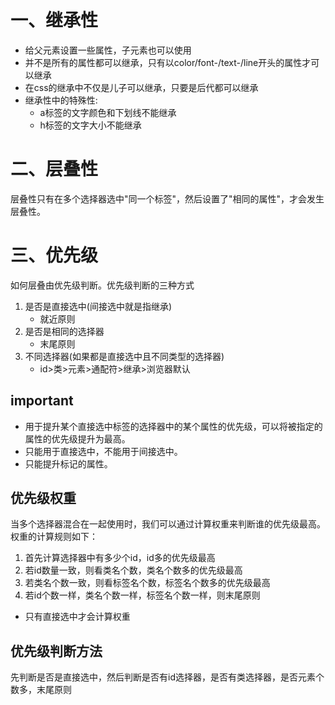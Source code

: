 # 一、继承性
+ 给父元素设置一些属性，子元素也可以使用
+ 并不是所有的属性都可以继承，只有以color/font-/text-/line开头的属性才可以继承
+ 在css的继承中不仅是儿子可以继承，只要是后代都可以继承
+ 继承性中的特殊性:
    + a标签的文字颜色和下划线不能继承
    + h标签的文字大小不能继承

# 二、层叠性
层叠性只有在多个选择器选中"同一个标签"，然后设置了"相同的属性"，才会发生层叠性。

# 三、优先级
如何层叠由优先级判断。优先级判断的三种方式
1. 是否是直接选中(间接选中就是指继承)  
   + 就近原则
2. 是否是相同的选择器
   + 末尾原则 
3. 不同选择器(如果都是直接选中且不同类型的选择器)
   + id>类>元素>通配符>继承>浏览器默认
## important 
+ 用于提升某个直接选中标签的选择器中的某个属性的优先级，可以将被指定的属性的优先级提升为最高。
+ 只能用于直接选中，不能用于间接选中。
+ 只能提升标记的属性。

## 优先级权重
当多个选择器混合在一起使用时，我们可以通过计算权重来判断谁的优先级最高。权重的计算规则如下：
1. 首先计算选择器中有多少个id，id多的优先级最高
2. 若id数量一致，则看类名个数，类名个数多的优先级最高
3. 若类名个数一致，则看标签名个数，标签名个数多的优先级最高
4. 若id个数一样，类名个数一样，标签名个数一样，则末尾原则

+ 只有直接选中才会计算权重

## 优先级判断方法
先判断是否是直接选中，然后判断是否有id选择器，是否有类选择器，是否元素个数多，末尾原则     